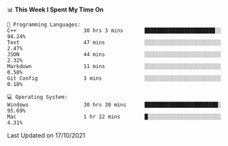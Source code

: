 
<!--START_SECTION:waka-->
📊 **This Week I Spent My Time On** 

```text
💬 Programming Languages: 
C++                      30 hrs 3 mins       ███████████████████████░░   94.24% 
Text                     47 mins             ░░░░░░░░░░░░░░░░░░░░░░░░░   2.47% 
JSON                     44 mins             ░░░░░░░░░░░░░░░░░░░░░░░░░   2.32% 
Markdown                 11 mins             ░░░░░░░░░░░░░░░░░░░░░░░░░   0.58% 
Git Config               3 mins              ░░░░░░░░░░░░░░░░░░░░░░░░░   0.18%

💻 Operating System: 
Windows                  30 hrs 30 mins      ████████████████████████░   95.69% 
Mac                      1 hr 22 mins        █░░░░░░░░░░░░░░░░░░░░░░░░   4.31%

```


 Last Updated on 17/10/2021
<!--END_SECTION:waka-->
